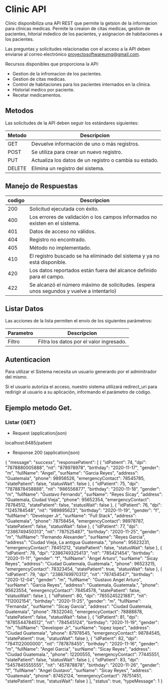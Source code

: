 # Clinic API

Clinic disponibiliza una API REST que permite la getsion de la informacion para clinicas medicas.
Permite la creaion de citas medicas, gestion de pacientes, hitorial mdedico de los pacientes, y asignacion 
de habitaciones a los pacientes.

Las preguntas y solicitudes relacionadas con el acceso a la API deben enviarse al correo electrónico 
proyectosoftwareumg@gmail.com.

Recursos disponibles que proporciona la API:

* Gestion de la infromacion de los pacientes.
* Gestion de citas medicas.
* Control de habitaciones para los pacientes internados en la clinica.
* Historial medico por paciente.
* Recetar medicamentos.


## Metodos

Las solicitudes de la API deben seguir los estándares siguientes:

| Metodo | Descripcion |
| ------------- | ------------- |
| GET | Devuelve información de uno o más registros. |
| POST  | Se utiliza para crear un nuevo registro. |
| PUT  | Actualiza los datos de un registro o cambia su estado. |
| DELETE  |Elimina un registro del sistema. |


## Manejo de Respuestas

| codigo| Descripcion |
| ------------- | ------------- |
| 200 | Solicitud ejecutada con éxito. |
| 400  | Los errores de validación o los campos informados no existen en el sistema. |
| 401  | Datos de acceso no válidos. |
| 404 |Registro no encontrado. |
| 405 |Método no implementado. |
| 410 | El registro buscado se ha eliminado del sistema y ya no está disponible. |
| 420 |Los datos reportados están fuera del alcance definido para el campo. |
| 422 |Se alcanzó el número máximo de solicitudes. (espera unos segundos y vuelve a intentarlo) |

## Listar Datos

Las acciones de la lista permiten el envío de los siguientes parámetros:

| Parametro| Descripcion |
| ------------- | ------------- |
| Filtro | Filtra los datos por el valor ingresado. |


## Autenticacion

Para utilizar el Sistema necesita un usuario generardo por el adminitrador del mismo.

Si el usuario autoriza el acceso, nuestro sistema utilizará redirect_uri para redirigir al 
usuario a su aplicación, informando el parámetro de código.

## Ejemplo metodo Get.
### Listar {GET}

* Request (application/json)

localhost:8485/patient

* Response 200 (application/json)

 {
    "message": "success",
    "responsePatient": [
        {
            "idPatient": 74,
            "dpi": "7878880005888",
            "nit": "878978978",
            "birthday": "2020-11-17",
            "gender": "m",
            "fullName": "Angel",
            "surName": "Garcia Reyes",
            "address": "Guatemala",
            "phone": 98956526,
            "emergencyContact": 78545785,
            "statePatient": false,
            "statusWait": false
        },
        {
            "idPatient": 75,
            "dpi": "7878878458888",
            "nit": "986556877",
            "birthday": "2020-11-18",
            "gender": "m",
            "fullName": "Gustavo Fernando",
            "surName": "Reyes Sicay",
            "address": "Guatemala, Ciudad Vieja",
            "phone": 95652354,
            "emergencyContact": 78784512,
            "statePatient": false,
            "statusWait": false
        },
        {
            "idPatient": 76,
            "dpi": "1245784548",
            "nit": "989895623",
            "birthday": "2020-11-19",
            "gender": "f",
            "fullName": "Developer Jr",
            "surName": "Full Stack",
            "address": "Guatemala",
            "phone": 78758454,
            "emergencyContact": 98978787,
            "statePatient": false,
            "statusWait": false
        },
        {
            "idPatient": 77,
            "dpi": "2386749450313",
            "nit": "787525487",
            "birthday": "2020-11-25",
            "gender": "m",
            "fullName": "Fernando Alexander",
            "surName": "Reyes Garcia",
            "address": "Ciudad Vieja, La antigua Guatemala.",
            "phone": 95623231,
            "emergencyContact": 78451212,
            "statePatient": false,
            "statusWait": false
        },
        {
            "idPatient": 78,
            "dpi": "2386749325413",
            "nit": "785421454",
            "birthday": "2020-11-11",
            "gender": "f",
            "fullName": "Angel Arturo",
            "surName": "Sicay Reyes",
            "address": "Ciudad Guatemala, Guatemala.",
            "phone": 96523215,
            "emergencyContact": 78323454,
            "statePatient": true,
            "statusWait": false
        },
        {
            "idPatient": 79,
            "dpi": "2386749970313",
            "nit": "787454547",
            "birthday": "2020-12-04",
            "gender": "m",
            "fullName": "Gustavo Angel Arturo",
            "surName": "Garcia Reyes",
            "address": "Guatemala, Guatemala.",
            "phone": 95623554,
            "emergencyContact": 78454578,
            "statePatient": false,
            "statusWait": false
        },
        {
            "idPatient": 80,
            "dpi": "7855245221887",
            "nit": "112002154",
            "birthday": "2020-11-25",
            "gender": "m",
            "fullName": "Fernanda",
            "surName": "Sicay Garcia",
            "address": "Ciudad Guatemala, Guatemala",
            "phone": 78322040,
            "emergencyContact": 78888878,
            "statePatient": false,
            "statusWait": false
        },
        {
            "idPatient": 81,
            "dpi": "8785544784512",
            "nit": "784545124",
            "birthday": "2020-11-19",
            "gender": "m",
            "fullName": "Developer Jr",
            "surName": "lopez lopez",
            "address": "Ciudad Guatemala",
            "phone": 87978545,
            "emergencyContact": 98784545,
            "statePatient": true,
            "statusWait": false
        },
        {
            "idPatient": 82,
            "dpi": "7841122000000",
            "nit": "787878455",
            "birthday": "2020-11-16",
            "gender": "m",
            "fullName": "Angel Garcia",
            "surName": "Sicay Reyes",
            "address": "Ciudad Guatemala.",
            "phone": 12200555,
            "emergencyContact": 77445551,
            "statePatient": false,
            "statusWait": false
        },
        {
            "idPatient": 83,
            "dpi": "5457845555555",
            "nit": "457878878",
            "birthday": "2020-11-26",
            "gender": "f",
            "fullName": "Angel Gustavo",
            "surName": "Sicay Reyes",
            "address": "Guatemala",
            "phone": 87452124,
            "emergencyContact": 78751451,
            "statePatient": true,
            "statusWait": false
        }
    ],
    "status": true,
    "typeMessage": 1
}



